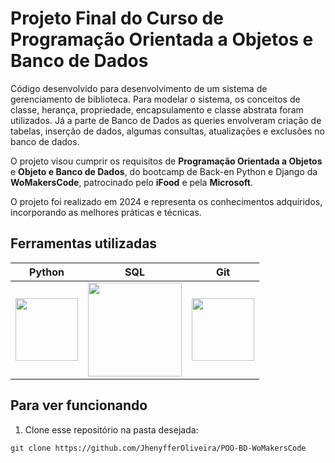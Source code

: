 ﻿# Projeto Final do Curso de Programação Orientada a Objetos e Banco de Dados
 
Código desenvolvido para desenvolvimento de um sistema de gerenciamento de biblioteca. Para modelar o sistema, os conceitos de classe, herança, propriedade, encapsulamento e classe abstrata foram utilizados. Já a parte de Banco de Dados as queries envolveram criação de tabelas, inserção de dados, algumas consultas, atualizações e exclusões no banco de dados.

O projeto visou cumprir os requisitos de **Programação Orientada a Objetos** e **Objeto e Banco de Dados**, do bootcamp de Back-en Python e Django da **WoMakersCode**, patrocinado pelo **iFood** e pela **Microsoft**.

O projeto foi realizado em 2024 e representa os conhecimentos adquiridos, incorporando as melhores práticas e técnicas.


## Ferramentas utilizadas

| Python | SQL | Git | 
| ------ | --- | --- | 
| <img src="https://s3.dualstack.us-east-2.amazonaws.com/pythondotorg-assets/media/files/python-logo-only.svg" width="100"> | <img src="https://upload.wikimedia.org/wikipedia/commons/8/87/Sql_data_base_with_logo.png" width="150"> | <img src="https://upload.wikimedia.org/wikipedia/commons/c/c2/GitHub_Invertocat_Logo.svg" width="100"> |

## Para ver funcionando

1.  Clone esse repositório na pasta desejada:
~~~
git clone https://github.com/JhenyfferOliveira/POO-BD-WoMakersCode
~~~
